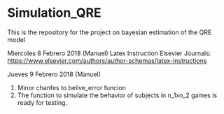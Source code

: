 # Simulation_QRE
This is the repository for the project on bayesian estimation of the QRE model

Miercoles 8 Febrero 2018 (Manuel)
Latex Instruction Elsevier Journals:
https://www.elsevier.com/authors/author-schemas/latex-instructions

Jueves 9 Febrero 2018 (Manuel)
1. Minor chanfes to belive_error funcion 
2. The function to simulate the behavior of subjects in n_1xn_2 games is ready for testing.
